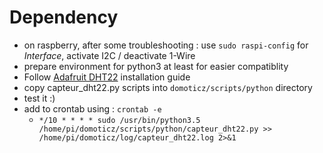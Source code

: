 # Dependency

* on raspberry, after some troubleshooting : use `sudo raspi-config` for *Interface*, activate I2C / deactivate 1-Wire
* prepare environment for python3 at least for easier compatiblity
* Follow [Adafruit DHT22](https://github.com/adafruit/Adafruit_Python_DHT) installation guide
* copy capteur_dht22.py scripts into `domoticz/scripts/python` directory
* test it :)
* add to crontab using : `crontab -e`
    * `*/10 * * * * sudo /usr/bin/python3.5 /home/pi/domoticz/scripts/python/capteur_dht22.py >> /home/pi/domoticz/log/capteur_dht22.log 2>&1`

